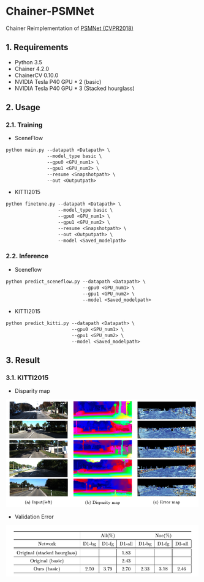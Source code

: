 # Chainer-PSMNet
Chainer Reimplementation of [PSMNet (CVPR2018)](https://github.com/JiaRenChang/PSMNet)

## 1. Requirements
* Python 3.5
* Chainer 4.2.0
* ChainerCV 0.10.0
* NVIDIA Tesla P40 GPU * 2 (basic) 
* NVIDIA Tesla P40 GPU * 3 (Stacked hourglass)

## 2. Usage
### 2.1. Training
* SceneFlow
```
python main.py --datapath <Datapath> \
               --model_type basic \
               --gpu0 <GPU_num1> \
               --gpu1 <GPU_num2> \
               --resume <Snapshotpath> \
               --out <Outputpath>
```

* KITTI2015
```
python finetune.py --datapath <Datapath> \
                   --model_type basic \
                   --gpu0 <GPU_num1> \
                   --gpu1 <GPU_num2> \
                   --resume <Snapshotpath> \
                   --out <Outputpath> \
                   --model <Saved_modelpath>
```

### 2.2. Inference
* Sceneflow
```
python predict_sceneflow.py --datapath <Datapath> \
                            --gpu0 <GPU_num1> \
                            --gpu1 <GPU_num2> \
                            --model <Saved_modelpath>
```
* KITTI2015
```
python predict_kitti.py --datapath <Datapath> \
                        --gpu0 <GPU_num1> \
                        --gpu1 <GPU_num2> \
                        --model <Saved_modelpath>
```

## 3. Result
### 3.1. KITTI2015
* Disparity map

<img src="figures/result.png" width=700>

* Validation Error

<img src="figures/table.png" width=700>